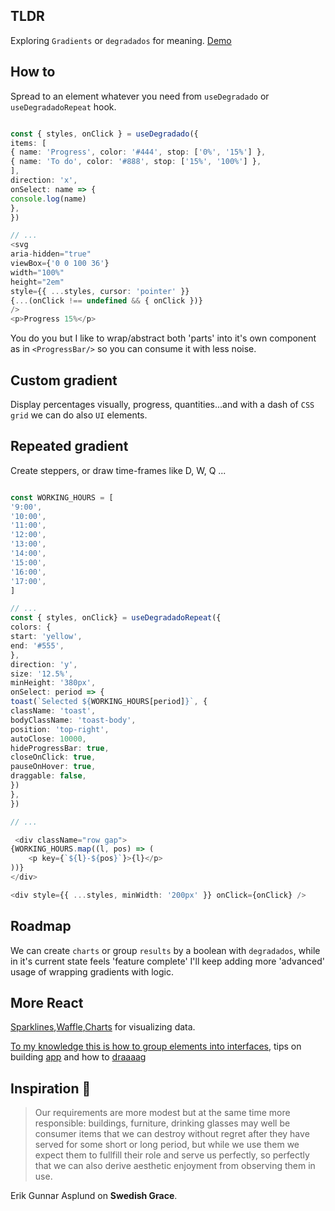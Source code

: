 ## TLDR

Exploring `Gradients` or `degradados` for meaning. [Demo](https://codesandbox.io/s/barresults-ept62q?file=/src/App.tsx)

## How to

Spread to an element whatever you need from `useDegradado` or `useDegradadoRepeat` hook. 

```ts

const { styles, onClick } = useDegradado({
items: [
{ name: 'Progress', color: '#444', stop: ['0%', '15%'] },
{ name: 'To do', color: '#888', stop: ['15%', '100%'] },
],
direction: 'x',
onSelect: name => {
console.log(name)
},
})

// ...
<svg
aria-hidden="true"
viewBox={'0 0 100 36'}
width="100%"
height="2em"
style={{ ...styles, cursor: 'pointer' }}
{...(onClick !== undefined && { onClick })}
/>
<p>Progress 15%</p>


```

You do you but I like to wrap/abstract both 'parts' into it's own component as in `<ProgressBar/>` so you can consume it with less noise. 


## Custom gradient

Display percentages visually, progress, quantities...and with a dash of `CSS grid` we can do also `UI` elements.  


## Repeated gradient

Create steppers, or draw time-frames like D, W, Q ... 

```ts

const WORKING_HOURS = [
'9:00',
'10:00',
'11:00',
'12:00',
'13:00',
'14:00',
'15:00',
'16:00',
'17:00',
]

// ... 
const { styles, onClick} = useDegradadoRepeat({
colors: {
start: 'yellow',
end: '#555',
},
direction: 'y',
size: '12.5%',
minHeight: '380px',
onSelect: period => {
toast(`Selected ${WORKING_HOURS[period]}`, {
className: 'toast',
bodyClassName: 'toast-body',
position: 'top-right',
autoClose: 10000,
hideProgressBar: true,
closeOnClick: true,
pauseOnHover: true,
draggable: false,
})
},
})

// ...

 <div className="row gap">
{WORKING_HOURS.map((l, pos) => (
    <p key={`${l}-${pos}`}>{l}</p>
))}
</div>

<div style={{ ...styles, minWidth: '200px' }} onClick={onClick} />


```

## Roadmap

We can create `charts` or group `results` by a boolean with `degradados`, while in it's current state feels 'feature complete' I'll keep adding more 'advanced' usage of wrapping gradients with logic.


## More React

[Sparklines](https://github.com/polmoneys/Sparkline),[Waffle](https://github.com/polmoneys/Waffle),[Charts](https://github.com/polmoneys/charts) for visualizing data. 

[To my knowledge this is how to group elements into interfaces](https://github.com/polmoneys/tmk), tips on building [app](https://github.com/polmoneys/react-app) and how to [draaaag](https://github.com/polmoneys/draaaaaag)



## Inspiration 💐

> Our requirements are more modest but at the same time more responsible:
> buildings, furniture, drinking glasses may well be consumer items that
> we can destroy without regret after they have served for some short or
> long period, but while we use them we expect them to fullfill their role and serve us perfectly, so perfectly that we can also derive aesthetic
> enjoyment from observing them in use.

Erik Gunnar Asplund on **Swedish Grace**.


